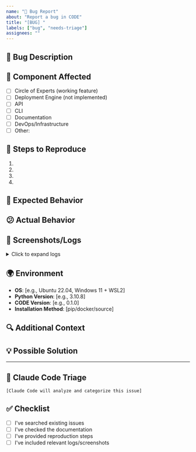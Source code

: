 ```yaml
---
name: "🐛 Bug Report"
about: "Report a bug in CODE"
title: "[BUG] "
labels: ["bug", "needs-triage"]
assignees: ""
---
```


## 🐛 Bug Description
<!-- Claude Code: Clear and concise description of the bug -->

## 📍 Component Affected
<!-- Which part of CODE is affected? -->
- [ ] Circle of Experts (working feature)
- [ ] Deployment Engine (not implemented)
- [ ] API
- [ ] CLI
- [ ] Documentation
- [ ] DevOps/Infrastructure
- [ ] Other: 

## 🔄 Steps to Reproduce
<!-- Claude Code: Detailed steps to reproduce the issue -->
1. 
2. 
3. 
4. 

## 🎯 Expected Behavior
<!-- What should happen? -->

## 😕 Actual Behavior
<!-- What actually happens? -->

## 📸 Screenshots/Logs
<!-- Add screenshots or relevant logs -->
<details>
<summary>Click to expand logs</summary>

```
[Paste logs here]
```

</details>

## 🌍 Environment
<!-- Claude Code: Fill in your environment details -->
- **OS**: [e.g., Ubuntu 22.04, Windows 11 + WSL2]
- **Python Version**: [e.g., 3.10.8]
- **CODE Version**: [e.g., 0.1.0]
- **Installation Method**: [pip/docker/source]

## 🔍 Additional Context
<!-- Any additional information that might help -->

## 💡 Possible Solution
<!-- If you have ideas on how to fix this -->

---

## 🤖 Claude Code Triage
<!-- This section will be auto-filled by Claude Code -->
```
[Claude Code will analyze and categorize this issue]
```

## ✅ Checklist
- [ ] I've searched existing issues
- [ ] I've checked the documentation
- [ ] I've provided reproduction steps
- [ ] I've included relevant logs/screenshots
